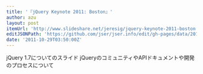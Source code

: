 ```yaml
---
title: '『jQuery Keynote 2011: Boston』'
author: azu
layout: post
itemUrl: 'http://www.slideshare.net/jeresig/jquery-keynote-2011-boston'
editJSONPath: 'https://github.com/jser/jser.info/edit/gh-pages/data/2011/10/index.json'
date: '2011-10-29T03:50:00Z'
---
```

jQuery 1.7についてのスライド
jQueryのコミュニティやAPIドキュメントや開発のプロセスについて
